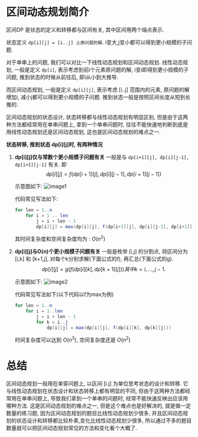 # 区间动态规划简介

区间DP 是状态的定义和转移都与区间有关, 其中区间用两个端点表示.

状态定义 `dp[i][j] = [i..j] 上原问题的解`. i变大,j变小都可以得到更小规模的子问题.

对于单串上的问题, 我们可以对比一下线性动态规划和区间动态规划. 线性动态规划, 一般是定义 `dp[i]`, 表示考虑到前i个元素原问题的解, i变i即得到更小规模的子问题, 推到状态的时候从前往后, 即i从小到大推导.

而区间动态规划, 一般是定义 `dp[i][j]`, 表示考虑 [i..j] 范围内的元素, 原问题的解增加i, 减小j都可以得到更小规模的子问题. 推到状态一般是按照区间长度从短到长推的.

区间动态规划的状态设计, 状态转移都与线性动态规划有明显区别, 但是由于这两种方法都经常用在单串问题上, 拿到一个单串问题时, 往往不能快速地判断到底是用线性动态规划还是区间动态规划, 这也是区间动态规划的难点之一.

**状态转移, 推到状态 dp[i][j]时, 有两种情况**

1. **dp[i][j]仅与常数个更小规模子问题有关**
    一般是与 `dp[i+1][j], dp[i][j-1], dp[i+1][j-1]` 有关. 即
    $$
    dp[i][j] = f(dp[i+1][j], dp[i][j-1], dp[i+1][j-1])
    $$

    示意图如下:
    ![image1](https://assets.leetcode-cn.com/aliyun-lc-upload/uploads/2020/08/06/4-1-1.png)

    代码常见写法如下:
    ~~~ Java
    for len = 1..n 
        for i = 1 .. len
            j = i + len - 1
            dp[i][j] = max(dp[i][j], f(dp[i+1][j], dp[i][j-1], dp[i+1][j-1]))
    ~~~
    其时间复杂度和空间复杂度均为 : $O(n^2)$

2. **dp[i][j]与O(n)个更小规模子问题有关**
    一般是枚举 [i,j] 的分割点, 将区间分为 [i,k] 和 [k+1,j], 对每个k分别求解(下面公式的f), 再汇总(下面公式的g).
    $$
    dp[i][j] = g(f(dp[i][k], dp[k+1][j])) 其中 k = i,...,j-1 .
    $$

    示意图如下:
    ![image2](https://assets.leetcode-cn.com/aliyun-lc-upload/uploads/2020/08/06/4-1-2.png)

    代码常见写法如下(以下代码以f为max为例)
    ~~~Java
    for len = 1..n
        for i = 1..len
            j = i + len - 1
            for k = i..j
                dp[i][j] = max(dp[i][j], f(dp[i][k], dp[k][j]))
    ~~~
    时间复杂度可以达到 $O(n^3)$, 空间复杂度还是 $O(n^2)$

# 总结
区间动态规划一般用在单穿问题上, 以区间 [i.j] 为单位思考状态的设计和转移. 它与线性动态规划在状态设计和状态转移上都有明显的不同, 但由于这两种方法都经常用在单串问题上, 导致我们拿到一个单串的问题时, 经常不能快速反映出应该用哪种方法. 这是区间动态规划的难点之一, 但是这个难点也是好解决的, 就是做一定数量的练习题, 因为区间动态规划的题目比线性动态规划少很多, 并且区间动态规划的状态设计和转移都比较朴素,变化比线性动态规划少很多, 所以通过不多的题目数量就可以把区间动态规划常见的方法和变化看个大概了.